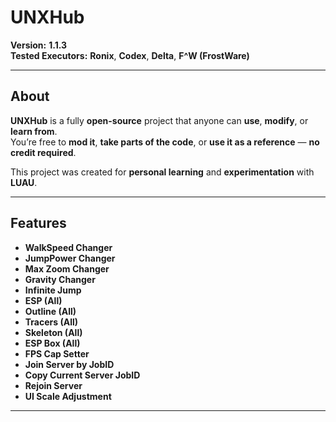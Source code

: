 # UNXHub

**Version:** **1.1.3**  
**Tested Executors:** **Ronix**, **Codex**, **Delta**, **F^W (FrostWare)**

---

## **About**

**UNXHub** is a fully **open-source** project that anyone can **use**, **modify**, or **learn from**.  
You’re free to **mod it**, **take parts of the code**, or **use it as a reference** — **no credit required**.  

This project was created for **personal learning** and **experimentation** with **LUAU**.

---

## **Features**

- **WalkSpeed Changer**  
- **JumpPower Changer**  
- **Max Zoom Changer**  
- **Gravity Changer**  
- **Infinite Jump**  
- **ESP (All)**  
- **Outline (All)**  
- **Tracers (All)**  
- **Skeleton (All)**  
- **ESP Box (All)**  
- **FPS Cap Setter**  
- **Join Server by JobID**  
- **Copy Current Server JobID**  
- **Rejoin Server**  
- **UI Scale Adjustment**

---
